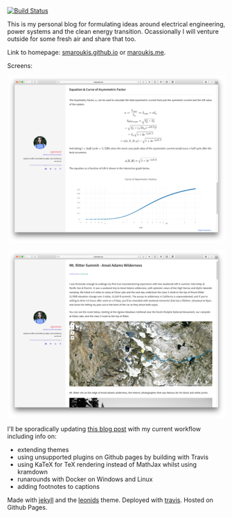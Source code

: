 [![Build Status](https://travis-ci.org/smaroukis/smaroukis.github.io.svg?branch=gh-pages)](https://travis-ci.org/smaroukis/smaroukis.github.io)

This is my personal blog for formulating ideas around electrical engineering, power systems and the clean energy transition. Ocassionally I will venture outside for some fresh air and share that too.

Link to homepage: [smaroukis.github.io](https://smaroukis.github.io) or [maroukis.me](https://maroukis.me).

Screens:

![Engineering Example](assets/img/screen-1.png)

![Map Example](assets/img/screen-2.png)

I'll be sporadically updating [this blog post](https://maroukis.me/blog/how-to-guide-jekyll-docker-travis-github) with my current workflow including info on:
 - extending themes
 - using unsupported plugins on Github pages by building with Travis
 - using KaTeX for TeX rendering instead of MathJax whilst using kramdown
 - runarounds with Docker on Windows and Linux
 - adding footnotes to captions

Made with [jekyll](https://jekyllrb.com) and the [leonids](https://github.com/renyuanz/leonids/) theme. Deployed with [travis](https://travis-ci.org). Hosted on Github Pages.
